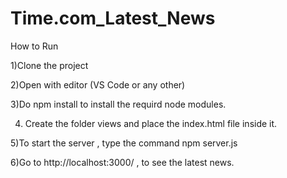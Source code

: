 # Time.com_Latest_News

How to Run

1)Clone the project

2)Open with editor (VS Code or any other)

3)Do npm install to install the requird node modules.

4) Create the folder views and place the index.html file inside it.

5)To start the server , type the command npm server.js

6)Go to http://localhost:3000/ , to see the latest news.
